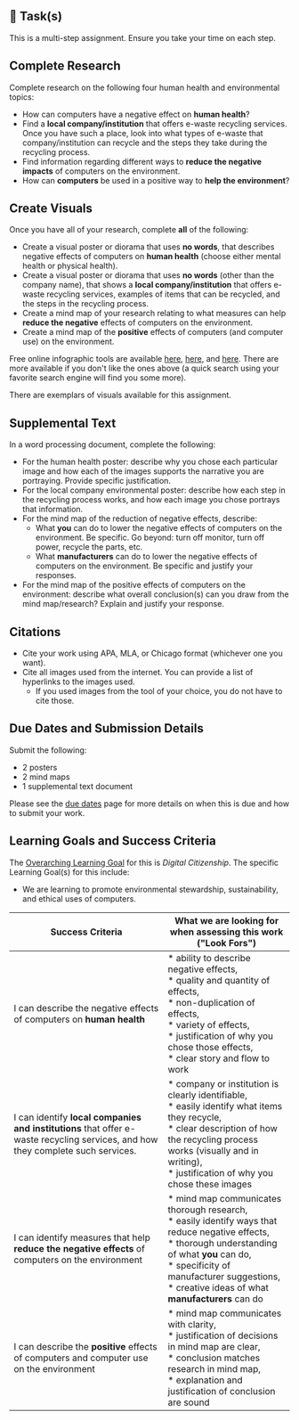 ## &#x1F4D7; Task(s)

This is a multi-step assignment. Ensure you take your time on each step.

## Complete Research

Complete research on the following four human health and environmental topics:

* How can computers have a negative effect on **human health**?
* Find a **local company/institution** that offers e-waste recycling services. Once you have such a place, look into what types of e-waste that company/institution can recycle and the steps they take during the recycling process.
* Find information regarding different ways to **reduce the negative impacts** of computers on the environment.
* How can **computers** be used in a positive way to **help the environment**?

## Create Visuals

Once you have all of your research, complete **all** of the following:

* Create a visual poster or diorama that uses **no words**, that describes negative effects of computers on **human health** (choose either mental health or physical health).  
* Create a visual poster or diorama that uses **no words** (other than the company name), that shows a **local company/institution** that offers e-waste recycling services, examples of items that can be recycled, and the steps in the recycling process.
* Create a mind map of your research relating to what measures can help **reduce the negative** effects of computers on the environment.
* Create a mind map of the **positive** effects of computers (and computer use) on the environment.

Free online infographic tools are available [here](https://www.canva.com/create/infographics/), [here](https://piktochart.com/), and [here](https://venngage.com/).  There are more available if you don't like the ones above (a quick search using your favorite search engine will find you some more).

There are exemplars of visuals available for this assignment.

## Supplemental Text

In a word processing document, complete the following:

* For the human health poster: describe why you chose each particular image and how each of the images supports the narrative you are portraying. Provide specific justification.
* For the local company environmental poster: describe how each step in the recycling process works, and how each image you chose portrays that information.
* For the mind map of the reduction of negative effects, describe:
  * What **you** can do to lower the negative effects of computers on the environment. Be specific. Go beyond: turn off monitor, turn off power, recycle the parts, etc.
  * What **manufacturers** can do to lower the negative effects of computers on the environment. Be specific and justify your responses.
* For the mind map of the positive effects of computers on the environment: describe what overall conclusion(s) can you draw from the mind map/research? Explain and justify your response.

## Citations

* Cite your work using APA, MLA, or Chicago format (whichever one you want).
* Cite all images used from the internet. You can provide a list of hyperlinks to the images used.
  * If you used images from the tool of your choice, you do not have to cite those.

## Due Dates and Submission Details

Submit the following:

* 2 posters
* 2 mind maps
* 1 supplemental text document

Please see the [due dates](./Due-Dates-and-Submission-Details) page for more details on when this is due and how to submit your work.

## Learning Goals and Success Criteria

The [Overarching Learning Goal](./images/ICS2O.jpg) for this is _Digital Citizenship_.
The specific Learning Goal(s) for this include:
  * We are learning to promote environmental stewardship, sustainability, and ethical uses of computers.

| Success Criteria | What we are looking for when assessing this work ("Look Fors") |
| ----------- | ------- |
| I can describe the negative effects of computers on **human health** | * ability to describe negative effects, <br/>* quality and quantity of effects,<br/>* non-duplication of effects, <br/>* variety of effects,<br/>* justification of why you chose those effects,<br/>* clear story and flow to work |
| I can identify **local companies and institutions** that offer e-waste recycling services, and how they complete such services. | * company or institution is clearly identifiable,<br>* easily identify what items they recycle,<br/>* clear description of how the recycling process works (visually and in writing),<br/>* justification of why you chose these images |
| I can identify measures that help **reduce the negative effects** of computers on the environment | * mind map communicates thorough research,<br/>* easily identify ways that reduce negative effects,<br/>* thorough understanding of what **you** can do,<br/>* specificity of manufacturer suggestions,<br/>* creative ideas of what **manufacturers** can do |
| I can describe the **positive** effects of computers and computer use on the environment | * mind map communicates with clarity,<br/>* justification of decisions in mind map are clear,<br/>* conclusion matches research in mind map,<br/>* explanation and justification of conclusion are sound |